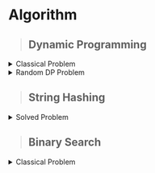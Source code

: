# Algorithm

>## Dynamic Programming

<details markdown = "1"><summary>Classical Problem</summary>
 
  [Problem-01 : DP on Grid](https://pastebin.com/yXdsbtSn/) 

  [Problem-02 (Knapsack) : ](https://atcoder.jp/contests/dp/tasks/dp_d) [My Solution](https://atcoder.jp/contests/dp/submissions/44843831)
  
  [Problem-03 (Tree coloring) :](https://atcoder.jp/contests/dp/tasks/dp_p?lang=en) [My Solution](https://atcoder.jp/contests/dp/submissions/45479281)

  [Problem-04 (LCS) :](https://atcoder.jp/contests/dp/tasks/dp_f?lang=en) [My Solution](https://atcoder.jp/contests/dp/submissions/45485499)

  [Problem-05 (Longest palindromic subsequence) :](https://onlinejudge.org/index.php?option=com_onlinejudge&Itemid=8&page=show_problem&problem=2092)
   [My Solution](https://pastebin.com/aW7HZQ9g)

   [Problem-06 (Coin combination) :](https://cses.fi/problemset/task/1635/) [>>Recursive solution ](https://cses.fi/paste/70f34ecd7b59166b6c86ec/) [>>Iterative Solution](https://cses.fi/paste/554d4bb1fd5726696c870c/)


[Problem-07 (Game) :](https://atcoder.jp/contests/dp/tasks/dp_l) [>>Solution](https://atcoder.jp/contests/dp/submissions/45697711)


 [Problem-08 (candy) :](https://atcoder.jp/contests/dp/tasks/dp_m) [>>My Solution](https://atcoder.jp/contests/dp/submissions/45957131)

 [Problem-09 (LIS+segment tree+co-ordinate compression) :](https://cses.fi/problemset/task/1145) [>>My Solution](https://cses.fi/paste/14efe728903db3246c19fb/)[>>Solution with Binary search](https://cses.fi/paste/ca67fd3322a99abe6c1a6e/)

 [Problem-10 (LIS+Segment tree) :](https://atcoder.jp/contests/dp/tasks/dp_q) [>>My Solution](https://atcoder.jp/contests/dp/submissions/46026528)

 [Problem-11 (Task Schedulling) :](https://cses.fi/problemset/task/1140/) [>>My Solution](https://cses.fi/paste/6c072e640787358f6f894f/)

 
</details>

<details markdown = "1"><summary>Random DP Problem</summary>

 [Problem-01 (Knapsack Variation) : ](https://codeforces.com/contest/812/problem/B) [My Solution](https://codeforces.com/contest/812/submission/228498928)

 [Problem-02 (DP+DSU) : ](https://codeforces.com/contest/741/problem/B) [My Solution](https://codeforces.com/contest/741/submission/228521967)

 [Problem-03 (knapsack) :](https://codeforces.com/contest/225/problem/C)[My Solution](https://codeforces.com/contest/225/submission/229642302)

 [Problem-04 (knapsack) :](https://codeforces.com/contest/1829/problem/H)[My Solution](https://codeforces.com/contest/1829/submission/229644568)
 
 
 </details>

 >## String Hashing

<details markdown = "1"><summary>Solved Problem</summary>

[Problem-01 (Longest Common Substring) :](https://acm.timus.ru/problem.aspx?space=1&num=1517) [>> My Solution](https://pastebin.com/V7HF5sit)

[Problem-02 (Pattern Matching) :](https://cses.fi/problemset/task/1753/) [>> My Solution](https://cses.fi/paste/7e1b1cf11ea2a6ce71aae5/)

[Problem-03 (Divisors of string) :](https://cses.fi/problemset/task/1733/)[>> My Solution](https://cses.fi/paste/9a97782d2fb7cafb7228e7/)

[Problem-04 (Cyclic Rotation) :](https://codeforces.com/contest/727/problem/E)[>>My Solution](https://codeforces.com/contest/727/submission/229781852)

[Problem-05 (Longest Common Prefix) :](https://www.codechef.com/problems/INSQ15_A)[ >> My Solution](https://www.codechef.com/viewsolution/1027294076)

[Problem-06 :](https://cses.fi/problemset/task/2106/) [>> My Solution](https://cses.fi/paste/a61a997a1abc29aa728dfa/)


</details>
 
>## Binary Search
<details markdown = "1"><summary>Classical Problem</summary>
 
 [Problem-01:](https://codeforces.com/contest/1878/problem/E) [>>My Solution](https://codeforces.com/contest/1878/submission/225456730)
</details>

